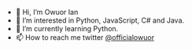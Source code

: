 - 👋 Hi, I’m Owuor Ian
- 👀 I’m interested in Python, JavaScript, C# and Java.
- 🌱 I’m currently learning Python.
- 📫 How to reach me twitter <a href= "https://twitter.com/officialowuor">@officialowuor</a>

<!---
owuorian/owuorian is a ✨ special ✨ repository because its `README.md` (this file) appears on your GitHub profile.
You can click the Preview link to take a look at your changes.
--->
